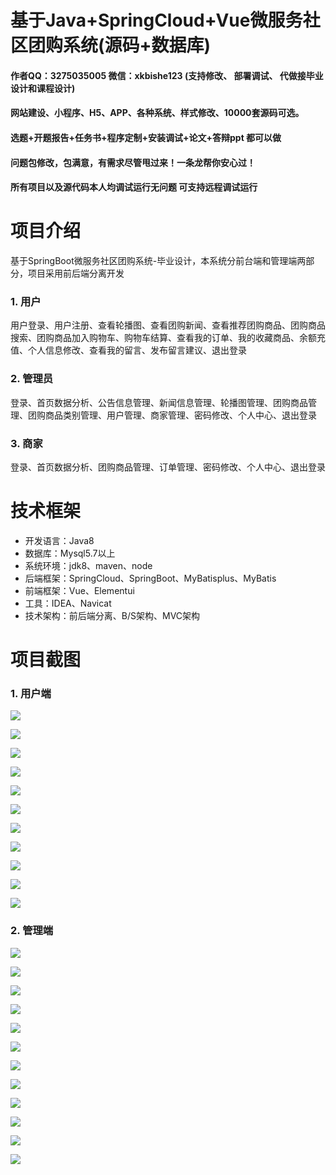 # 基于Java+SpringCloud+Vue微服务社区团购系统(源码+数据库)

#### 作者QQ：3275035005 微信：xkbishe123 (支持修改、 部署调试、 代做接毕业设计和课程设计)

#### 网站建设、小程序、H5、APP、各种系统、样式修改、10000套源码可选。

#### 选题+开题报告+任务书+程序定制+安装调试+论文+答辩ppt 都可以做

#### 问题包修改，包满意，有需求尽管甩过来！一条龙帮你安心过！

#### 所有项目以及源代码本人均调试运行无问题 可支持远程调试运行

# 项目介绍
基于SpringBoot微服务社区团购系统-毕业设计，本系统分前台端和管理端两部分，项目采用前后端分离开发

### 1. 用户

用户登录、用户注册、查看轮播图、查看团购新闻、查看推荐团购商品、团购商品搜索、团购商品加入购物车、购物车结算、查看我的订单、我的收藏商品、余额充值、个人信息修改、查看我的留言、发布留言建议、退出登录

### 2. 管理员

登录、首页数据分析、公告信息管理、新闻信息管理、轮播图管理、团购商品管理、团购商品类别管理、用户管理、商家管理、密码修改、个人中心、退出登录

### 3. 商家

登录、首页数据分析、团购商品管理、订单管理、密码修改、个人中心、退出登录

# 技术框架
- 开发语言：Java8
- 数据库：Mysql5.7以上
- 系统环境：jdk8、maven、node
- 后端框架：SpringCloud、SpringBoot、MyBatisplus、MyBatis
- 前端框架：Vue、Elementui
- 工具：IDEA、Navicat
- 技术架构：前后端分离、B/S架构、MVC架构
# 项目截图

### 1. 用户端

![](image/A1.png)

![](image/A2.png)

![](image/A3.png)

![](image/A4.png)

![](image/A5.png)

![](image/A6.png)

![](image/A7.png)

![](image/A8.png)

![](image/A9.png)

![](image/A10.png)

![](image/A11.png)

### 2. 管理端

![](image/B1.png)

![](image/B2.png)

![](image/B3.png)

![](image/B4.png)

![](image/B5.png)

![](image/B6.png)

![](image/B7.png)

![](image/B8.png)

![](image/B9.png)

![](image/B10.png)

![](image/B11.png)

![](image/B12.png)
